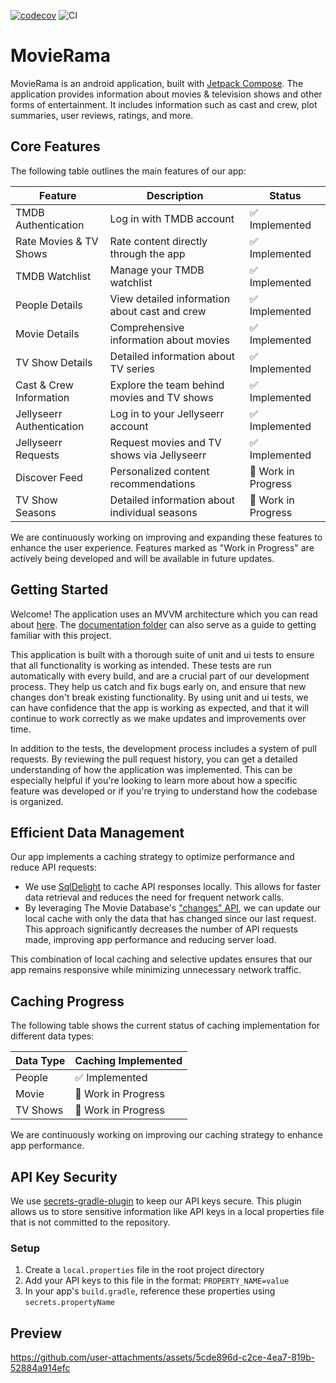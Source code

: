 [![codecov](https://codecov.io/gh/Divinelink/movierama-android/graph/badge.svg?token=FPANRF2HZ5)](https://codecov.io/gh/Divinelink/movierama-android)
<img src="https://github.com/Divinelink/movierama-android/actions/workflows/coverage_static_analysis.yml/badge.svg" alt="CI">

# MovieRama

MovieRama is an android application, built
with [Jetpack Compose](https://developer.android.com/compose). The application provides
information about movies &amp; television shows and other forms of entertainment. It includes
information such as cast and crew, plot summaries, user reviews, ratings, and more.

## Core Features

The following table outlines the main features of our app:

| Feature                   | Description                                   | Status              |
|---------------------------|-----------------------------------------------|---------------------|
| TMDB Authentication       | Log in with TMDB account                      | ✅ Implemented       |
| Rate Movies & TV Shows    | Rate content directly through the app         | ✅ Implemented       |
| TMDB Watchlist            | Manage your TMDB watchlist                    | ✅ Implemented       |
| People Details            | View detailed information about cast and crew | ✅ Implemented       |
| Movie Details             | Comprehensive information about movies        | ✅ Implemented       |
| TV Show Details           | Detailed information about TV series          | ✅ Implemented       |
| Cast & Crew Information   | Explore the team behind movies and TV shows   | ✅ Implemented       |
| Jellyseerr Authentication | Log in to your Jellyseerr account             | ✅ Implemented       |
| Jellyseerr Requests       | Request movies and TV shows via Jellyseerr    | ✅ Implemented       |
| Discover Feed             | Personalized content recommendations          | 🚧 Work in Progress |
| TV Show Seasons           | Detailed information about individual seasons | 🚧 Work in Progress |

We are continuously working on improving and expanding these features to enhance the user
experience. Features marked as "Work in Progress" are actively being developed and will be available
in future updates.

## Getting Started

Welcome! The application uses an MVVM architecture which you can read
about [here](documentation/Architecture.md). The [documentation folder](documentation) can also
serve as a guide to getting familiar with this project.

This application is built with a thorough suite of unit and ui tests to ensure that all
functionality is working as intended. These tests are run automatically with every build, and are a
crucial part of our development process. They help us catch and fix bugs early on, and ensure that
new changes don't break existing functionality. By using unit and ui tests, we can have confidence
that the app is working as expected, and that it will continue to work correctly as we make updates
and improvements over time.

In addition to the tests, the development process includes a system of pull requests. By
reviewing the pull request history, you can get a detailed understanding of how the application was
implemented. This can be especially helpful if you're looking to learn more about how a specific
feature was developed or if you're trying to understand how the codebase is organized.

## Efficient Data Management

Our app implements a caching strategy to optimize performance and reduce API requests:

- We use [SqlDelight](https://cashapp.github.io/sqldelight/) to cache API responses locally. This
  allows for faster data retrieval and reduces the need for frequent network calls.
- By leveraging The Movie
  Database's ["changes" API](https://developer.themoviedb.org/reference/person-changes), we can
  update our local cache with only the data that has changed since our last request. This approach
  significantly decreases the number of API requests made, improving app performance and reducing
  server load.

This combination of local caching and selective updates ensures that our app remains responsive
while minimizing unnecessary network traffic.

## Caching Progress

The following table shows the current status of caching implementation for different data types:

| Data Type | Caching Implemented |
|-----------|---------------------|
| People    | ✅ Implemented       |
| Movie     | 🚧 Work in Progress |
| TV Shows  | 🚧 Work in Progress |

We are continuously working on improving our caching strategy to enhance app performance.

## API Key Security

We use [secrets-gradle-plugin](https://github.com/google/secrets-gradle-plugin) to keep our API
keys secure. This plugin allows us to store sensitive information like API keys in a local
properties file that is not committed to the repository.

### Setup

1. Create a `local.properties` file in the root project directory
2. Add your API keys to this file in the format: `PROPERTY_NAME=value`
3. In your app's `build.gradle`, reference these properties using `secrets.propertyName`

## Preview

https://github.com/user-attachments/assets/5cde896d-c2ce-4ea7-819b-52884a914efc

